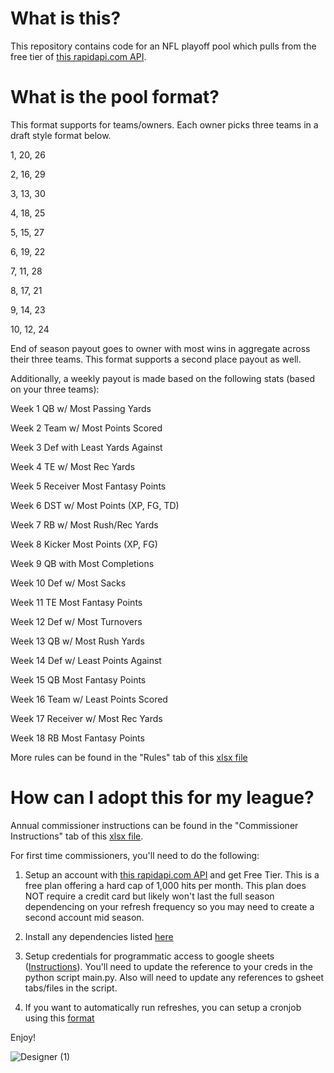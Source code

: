 # What is this? 
This repository contains code for an NFL playoff pool which pulls from the free tier of [this rapidapi.com API](https://rapidapi.com/tank01/api/tank01-nfl-live-in-game-real-time-statistics-nfl). 

# What is the pool format? 
This format supports for teams/owners. Each owner picks three teams in a draft style format below.

1, 20, 26

2, 16, 29

3, 13, 30

4, 18, 25

5, 15, 27

6, 19, 22

7, 11, 28

8, 17, 21

9, 14, 23

10, 12, 24

End of season payout goes to owner with most wins in aggregate across their three teams. This format supports a second place payout as well. 

Additionally, a weekly payout is made based on the following stats (based on your three teams):

Week 1	QB w/ Most Passing Yards

Week 2	Team w/ Most Points Scored

Week 3	Def with Least Yards Against

Week 4	TE w/ Most Rec Yards

Week 5	Receiver Most Fantasy Points

Week 6	DST w/ Most Points (XP, FG, TD)

Week 7	RB w/ Most Rush/Rec Yards

Week 8	Kicker Most Points (XP, FG) 

Week 9	QB with Most Completions

Week 10	Def w/ Most Sacks

Week 11	TE Most Fantasy Points

Week 12	Def w/ Most Turnovers

Week 13	QB w/ Most Rush Yards

Week 14	Def w/ Least Points Against

Week 15	QB Most Fantasy Points

Week 16	Team w/ Least Points Scored

Week 17	Receiver w/ Most Rec Yards

Week 18	RB Most Fantasy Points

More rules can be found in the "Rules" tab of this [xlsx file](https://github.com/sagarsuri89/Weekly_NFL_Pool/blob/main/NFLPPA%20est.%202022%20Template.xlsx)

# How can I adopt this for my league? 
Annual commissioner instructions can be found in the "Commissioner Instructions" tab of this [xlsx file](https://github.com/sagarsuri89/Weekly_NFL_Pool/blob/main/NFLPPA%20est.%202022%20Template.xlsx).

For first time commissioners, you'll need to do the following: 

1) Setup an account with [this rapidapi.com API](https://rapidapi.com/tank01/api/tank01-nfl-live-in-game-real-time-statistics-nfl) and get Free Tier. This is a free plan offering a hard cap of 1,000 hits per month. This plan does NOT require a credit card but likely won't last the full season dependencing on your refresh frequency so you may need to create a second account mid season.

2) Install any dependencies listed [here](https://github.com/sagarsuri89/Weekly_NFL_Pool/blob/main/requirements.txt)

3) Setup credentials for programmatic access to google sheets ([Instructions](https://developers.google.com/sheets/api/quickstart/python)). You'll need to update the reference to your creds in the python script main.py. Also will need to update any references to gsheet tabs/files in the script. 

4) If you want to automatically run refreshes, you can setup a cronjob using this [format](https://github.com/sagarsuri89/Weekly_NFL_Pool/blob/main/crontab.txt)

Enjoy! 

![Designer (1)](https://github.com/user-attachments/assets/d3f0f7d7-036b-4015-bb04-1fcb162b30d7)
